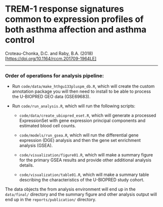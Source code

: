 # TREM-1 response signatures common to expression profiles of both asthma affection and asthma control

Croteau-Chonka, D.C. and Raby, B.A. (2018) [https://doi.org/10.1164/rccm.201709-1964LE]

****

### Order of operations for analysis pipeline:

* Run `code/data/make_hthgu133pluspm_db.R`, which will create the custom annotation package you will then need to install to be able to process the U-BIOPRED GEO data (GSE69683).

* Run `code/run_analysis.R`, which will run the following scripts:

    + `code/data/create_ubiopred_eset.R`, which will generate a processed ExpressionSet with gene expression principal components and estimated blood cell counts.
    
    + `code/models/run_gsea.R`, which will run the differential gene expression (DGE) analysis and then the gene set enrichment analysis (GSEA).
    
    + `code/visualization/figure01.R`, which will make a summary figure for the primary GSEA results and provide other additional analysis details.
    
    + `code/visualization/table01.R`, which will make a summary table describing the characteristics of the U-BIOPRED study cohort.
    
The data objects the from analysis environment will end up in the `data/final/` directory and the summary figure and other analysis output will end up in the  `reports/publication/` directory.
